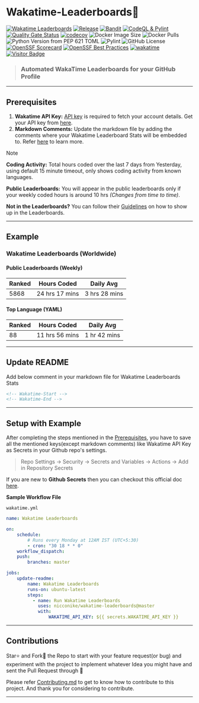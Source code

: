 # Wakatime-Leaderboards📶
[![Wakatime Leaderboards](https://github.com/Nicconike/Wakatime-Leaderboards/actions/workflows/wakatime.yml/badge.svg)](https://github.com/Nicconike/Wakatime-Leaderboards/actions/workflows/wakatime.yml)
[![Release](https://github.com/Nicconike/Wakatime-Leaderboards/actions/workflows/release.yml/badge.svg)](https://github.com/Nicconike/Wakatime-Leaderboards/actions/workflows/release.yml)
[![Bandit](https://github.com/Nicconike/Wakatime-Leaderboards/actions/workflows/bandit.yml/badge.svg)](https://github.com/Nicconike/Wakatime-Leaderboards/actions/workflows/bandit.yml)
[![CodeQL & Pylint](https://github.com/Nicconike/Wakatime-Leaderboards/actions/workflows/codeql.yml/badge.svg)](https://github.com/Nicconike/Wakatime-Leaderboards/actions/workflows/codeql.yml)
[![Quality Gate Status](https://sonarcloud.io/api/project_badges/measure?project=Nicconike_Wakatime-Leaderboards&metric=alert_status)](https://sonarcloud.io/summary/new_code?id=Nicconike_Wakatime-Leaderboards)
[![codecov](https://codecov.io/gh/Nicconike/Wakatime-Leaderboards/graph/badge.svg?token=CX701AOW5Y)](https://codecov.io/gh/Nicconike/Wakatime-Leaderboards)
![Docker Image Size](https://img.shields.io/docker/image-size/nicconike/wakatime-leaderboards?logo=docker&label=Docker%20Image)
![Docker Pulls](https://img.shields.io/docker/pulls/nicconike/wakatime-leaderboards?logo=docker&label=Docker%20Pulls)
![Python Version from PEP 621 TOML](https://img.shields.io/python/required-version-toml?tomlFilePath=https%3A%2F%2Fgithub.com%2FNicconike%2FWakatime-Leaderboards%2Fblob%2Fmaster%2Fpyproject.toml%3Fraw%3Dtrue)
![Pylint](https://img.shields.io/badge/Pylint-9.95-greenyellow?logo=python)
![GitHub License](https://img.shields.io/github/license/nicconike/Wakatime-Leaderboards)
[![OpenSSF Scorecard](https://api.scorecard.dev/projects/github.com/Nicconike/Wakatime-Leaderboards/badge)](https://scorecard.dev/viewer/?uri=github.com/Nicconike/Wakatime-Leaderboards)
[![OpenSSF Best Practices](https://www.bestpractices.dev/projects/10748/badge)](https://www.bestpractices.dev/projects/10748)
[![wakatime](https://wakatime.com/badge/user/018e538b-3f55-4e8e-95fa-6c3225418eed/project/0caf06ca-663f-49f6-a95a-6282a945d92b.svg)](https://wakatime.com/badge/user/018e538b-3f55-4e8e-95fa-6c3225418eed/project/0caf06ca-663f-49f6-a95a-6282a945d92b)
[![Visitor Badge](https://badges.pufler.dev/visits/nicconike/Wakatime-Leaderboards)](https://badges.pufler.dev)

> ### Automated WakaTime Leaderboards for your GitHub Profile

***
## Prerequisites
1. **Wakatime API Key:** <u>API key</u> is required to fetch your account details. Get your API key from [here](https://wakatime.com/api-key).
2. **Markdown Comments:** Update the markdown file by adding the comments where your Wakatime Leaderboard Stats will be embedded to. Refer [here](#Update-Readme) to learn more.

> [!NOTE]
> **Coding Activity:** Total hours coded over the last 7 days from Yesterday, using default 15 minute timeout, only shows coding activity from known languages.
>
> **Public Leaderboards:** You will appear in the public leaderboards only if your weekly coded hours is around 10 hrs *(Changes from time to time)*.
>
> **Not in the Leaderboards?** You can follow their [Guidelines](https://wakatime.com/faq#missing-from-leaderboard) on how to show up in the Leaderboards.

***

## Example
<!-- Wakatime-Start -->
### Wakatime Leaderboards (Worldwide)

#### Public Leaderboards (Weekly)

| Ranked | Hours Coded | Daily Avg |
| ------ | ----------- | --------- |
| 5868 | 24 hrs 17 mins | 3 hrs 28 mins |

#### Top Language (YAML)

| Ranked | Hours Coded | Daily Avg |
| ------ | ----------- | --------- |
| 88 | 11 hrs 56 mins | 1 hr 42 mins |


<!-- Wakatime-End -->
***
## Update README
Add below comment in your markdown file for Wakatime Leaderboards Stats
```md
<!-- Wakatime-Start -->
<!-- Wakatime-End -->
```
***
## Setup with Example
After completing the steps mentioned in the [Prerequisites](#Prerequisites), you have to save all the mentioned keys(except markdown comments) like Wakatime API Key as Secrets in your Github repo's settings.

> Repo Settings -> Security -> Secrets and Variables -> Actions -> Add in Repository Secrets

If you are new to **Github Secrets** then you can checkout this official doc [here](https://docs.github.com/en/actions/security-guides/using-secrets-in-github-actions).

**Sample Workflow File**

`wakatime.yml`

```yaml
name: Wakatime Leaderboards

on:
    schedule:
        # Runs every Monday at 12AM IST (UTC+5:30)
        - cron: "30 18 * * 0"
    workflow_dispatch:
    push:
        branches: master

jobs:
    update-readme:
        name: Wakatime Leaderboards
        runs-on: ubuntu-latest
        steps:
          - name: Run Wakatime Leaderboards
            uses: nicconike/wakatime-leaderboards@master
            with:
                WAKATIME_API_KEY: ${{ secrets.WAKATIME_API_KEY }}
```
***
## Contributions

Star⭐ and Fork🍴 the Repo to start with your feature request(or bug) and experiment with the project to implement whatever Idea you might have and sent the Pull Request through 🤙

Please refer [Contributing.md](https://github.com/Nicconike/Wakatime-Leaderboards/blob/master/.github/CONTRIBUTING.md) to get to know how to contribute to this project.
And thank you for considering to contribute.
***
